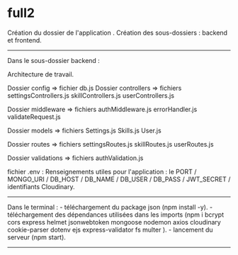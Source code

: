 # full2

Création du dossier de l'application .
Création des sous-dossiers : backend et frontend.
________________________________________________________________________
Dans le sous-dossier backend :

Architecture de travail.

Dossier config => fichier db.js
Dossier controllers => fichiers settingsControllers.js
                                skillControllers.js
                                userControllers.js

Dossier middleware => fichiers  authMiddleware.js
                                errorHandler.js
                                validateRequest.js

Dossier models => fichiers  Settings.js
                            Skills.js
                            User.js

Dossier routes => fichiers  settingsRoutes.js
                            skillRoutes.js
                            userRoutes.js

Dossier validations => fichiers authValidation.js

fichier .env : Renseignements utiles pour l'application :
               le PORT / MONGO_URI / DB_HOST / DB_NAME / DB_USER /
               DB_PASS / JWT_SECRET / identifiants Cloudinary.
__________________________________________________________________________

Dans le terminal : 
    - téléchargement du package json (npm install -y).
    - téléchargement des dépendances utilisées dans les imports
      (npm i bcrypt cors express helmet jsonwebtoken mongoose nodemon axios cloudinary cookie-parser dotenv ejs express-validator fs multer ).
    - lancement du serveur (npm start).

______________________________________________________________________________________________________________________________________________________
